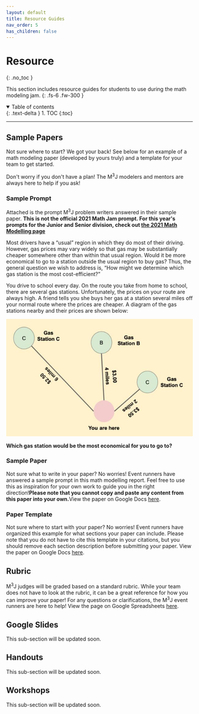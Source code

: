 ```yaml
---
layout: default
title: Resource Guides
nav_order: 5
has_children: false
---
```


# Resource
{: .no_toc }

This section includes resource guides for students to use during the math modeling jam.
{: .fs-6 .fw-300 }

<details open markdown="block">
  <summary>
    Table of contents
  </summary>
  {: .text-delta }
1. TOC
{:toc}
</details>

---

## Sample Papers

Not sure where to start? We got your back! See below for an example of a math modeling paper (developed by yours truly) and a template for your team to get started. 

Don't worry if you don't have a plan! The M<sup>3</sup>J modelers and mentors are always here to help if you ask! 

### Sample Prompt

Attached is the prompt M<sup>3</sup>J problem writers answered in their sample paper. <b>This is not the official 2021 Math Jam prompt. For this year's prompts for the Junior and Senior division, check out [the 2021 Math Modelling page](https://mmmjam.github.io/rules-2021)</b> 

Most drivers have a “usual” region in which they do most of their driving. However, gas prices may vary widely so that gas may be substantially cheaper somewhere other than within that usual region. Would it be more economical to go to a station outside the usual region to buy gas? Thus, the general question we wish to address is, “How might we determine which gas station is the most cost-efficient?”

You drive to school every day. On the route you take from home to school, there are several gas stations. Unfortunately, the prices on your route are always high. A friend tells you she buys her gas at a station several miles off your normal route where the prices are cheaper. A diagram of the gas stations nearby and their prices are shown below:

<img src="assets/images/problem.JPG" alt="Flowers in Chania">


<b>Which gas station would be the most economical for you to go to?</b>


### Sample Paper 
Not sure what to write in your paper? No worries! Event runners have answered a sample prompt in this math modelling report. Feel free to use this as inspiration for your own work to guide you in the right direction!<b>Please note that you cannot copy and paste any content from this paper into your own.</b>View the paper on Google Docs [here](https://docs.google.com/document/d/1Yl5EOtGty0q3_kwc5jq07Uba_-hRUJ1vVU1afy07lTQ/edit?usp=sharing). 

### Paper Template
Not sure where to start with your paper? No worries! Event runners have organized this example for what sections your paper can include. Please note that you do not have to cite this template in your citations, but you should remove each section description before submitting your paper. View the paper on Google Docs [here](https://docs.google.com/document/d/1p74TIbV6MqcdQUeSTwvMDwFyZmwjSmi5tMBTYLKVU4w/edit?usp=sharing).


## Rubric

M<sup>3</sup>J judges will be graded based on a standard rubric. While your team does not have to look at the rubric, it can be a great reference for how you can improve your paper! For any questions or clarifications, the M<sup>3</sup>J event runners are here to help! View the page on Google Spreadsheets [here](https://docs.google.com/spreadsheets/d/10FZvLP1zLikN8odDJ4_VITP2hjQ1oRAqEKAQE4SXEfk/edit?usp=sharing).



## Google Slides

This sub-section will be updated soon.

## Handouts

This sub-section will be updated soon.

## Workshops

This sub-section will be updated soon.